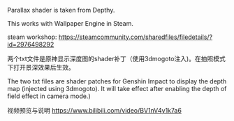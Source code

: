Parallax shader is taken from Depthy.

This works with Wallpaper Engine in Steam.

steam workshop: https://steamcommunity.com/sharedfiles/filedetails/?id=2976498292 

两个txt文件是原神显示深度图的shader补丁（使用3dmogoto注入)。在拍照模式下打开景深效果后生效。

The two txt files are shader patches for Genshin Impact to display the depth map (injected using 3dmogoto). It will take effect after enabling the depth of field effect in camera mode.)

视频预览与说明 https://www.bilibili.com/video/BV1nV4y1k7a6
